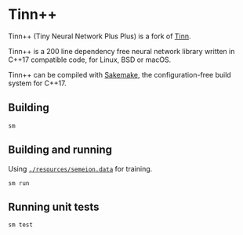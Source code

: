# Tinn++

Tinn++ (Tiny Neural Network Plus Plus) is a fork of [Tinn](https://github.com/glouw/tinn).

Tinn++ is a 200 line dependency free neural network library written in C++17 compatible code, for Linux, BSD or macOS.

Tinn++ can be compiled with [Sakemake](https://github.com/xyproto/sakemake), the configuration-free build system for C++17.

## Building

    sm

## Building and running

Using [`./resources/semeion.data`](http://archive.ics.uci.edu/ml/machine-learning-databases/semeion/semeion.data) for training.

    sm run

## Running unit tests

    sm test

